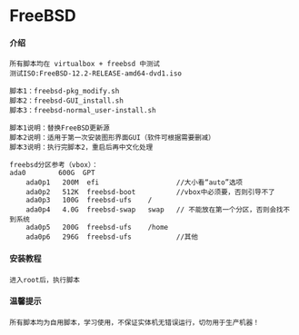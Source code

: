 # FreeBSD

#### 介绍
    所有脚本均在 virtualbox + freebsd 中测试
    测试ISO:FreeBSD-12.2-RELEASE-amd64-dvd1.iso

    脚本1：freebsd-pkg_modify.sh
    脚本2：freebsd-GUI_install.sh
    脚本3：freebsd-normal_user-install.sh

    脚本1说明：替换FreeBSD更新源
    脚本2说明：适用于第一次安装图形界面GUI（软件可根据需要删减）
    脚本3说明：执行完脚本2，重启后再中文化处理

    freebsd分区参考（vbox）：
    ada0        600G  GPT
        ada0p1   200M  efi                   //大小看“auto”选项
        ada0p2   512K  freebsd-boot          //vbox中必须要，否则引导不了
        ada0p3   100G  freebsd-ufs    /
        ada0p4   4.0G  freebsd-swap   swap   // 不能放在第一个分区，否则会找不到系统
        ada0p5   200G  freebsd-ufs    /home
        ada0p6   296G  freebsd-ufs           //其他

#### 安装教程
    进入root后，执行脚本

#### 温馨提示
    所有脚本均为自用脚本，学习使用，不保证实体机无错误运行，切勿用于生产机器！



